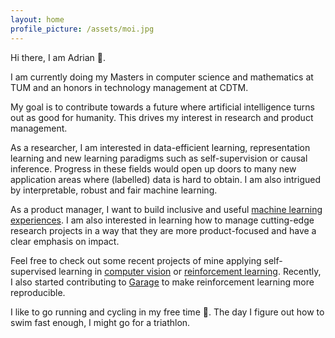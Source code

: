 ```yaml
---
layout: home
profile_picture: /assets/moi.jpg
---
```

Hi there, I am Adrian :wave:.

I am currently doing my Masters in computer science and mathematics at TUM and an honors in technology management at CDTM. 

My goal is to contribute towards a future where artificial intelligence turns out as good for humanity.
This drives my interest in research and product management. 

As a researcher, I am interested in data-efficient learning, representation learning and new learning paradigms such as self-supervision or causal inference. 
Progress in these fields would open up doors to many new application areas where (labelled) data is hard to obtain. I am also intrigued by interpretable, robust and fair machine learning. 

As a product manager, I want to build inclusive and useful [machine learning experiences](https://developer.apple.com/videos/play/wwdc2019/803/).
I am also interested in learning how to manage cutting-edge research projects in a way that they are more product-focused and have a clear emphasis on impact.

Feel free to check out some recent projects of mine applying self-supervised learning in [computer vision](https://github.com/MkuuWaUjinga/Self-Supervised-Learning-for-Tracktor) or [reinforcement learning](https://github.com/MkuuWaUjinga/DeepMDP-SSL4RL).
Recently, I also started contributing to [Garage](https://github.com/rlworkgroup/garage) to make reinforcement learning more reproducible. 

I like to go running and cycling in my free time :runner:. The day I figure out how to swim fast enough, I might go for a triathlon.

